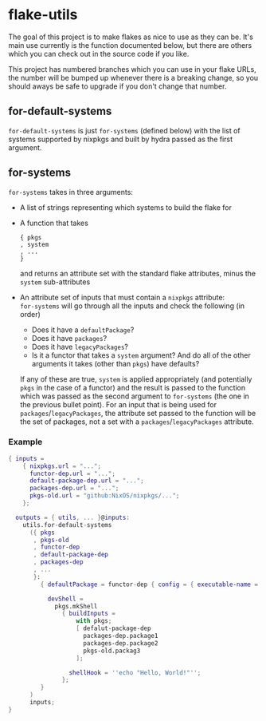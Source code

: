 # flake-utils

The goal of this project is to make flakes as nice to use as they can be. It's main use currently is the function documented below, but there are others which you can check out in the source code if you like.

This project has numbered branches which you can use in your flake URLs, the number will be bumped up whenever there is a breaking change, so you should aways be safe to upgrade if you don't change that number.

## for-default-systems

`for-default-systems` is just `for-systems` (defined below) with the list of systems supported by nixpkgs and built by hydra passed as the first argument.

## for-systems

`for-systems` takes in three arguments:

- A list of strings representing which systems to build the flake for
- A function that takes

  ```
  { pkgs
  , system
  , ...
  }
  ```

  and returns an attribute set with the standard flake attributes, minus the `system` sub-attributes
- An attribute set of inputs that must contain a `nixpkgs` attribute:\
  `for-systems` will go through all the inputs and check the following (in order)
    - Does it have a `defaultPackage`?
    - Does it have `packages`?
    - Does it have `legacyPackages`?
    - Is it a functor that takes a `system` argument? And do all of the other arguments it takes (other than `pkgs`) have defaults?

  If any of these are true, `system` is applied appropriately (and potentially `pkgs` in the case of a functor) and the result is passed to the function which was passed as the second argument to `for-systems` (the one in the previous bullet point). For an input that is being used for `packages`/`legacyPackages`, the attribute set passed to the function will be the set of packages, not a set with a `packages`/`legacyPackages` attribute.


### Example

```nix
{ inputs =
    { nixpkgs.url = "...";
      functor-dep.url = "...";
      default-package-dep.url = "...";
      packages-dep.url = "...";
      pkgs-old.url = "github:NixOS/nixpkgs/...";
    };

  outputs = { utils, ... }@inputs:
    utils.for-default-systems
      ({ pkgs
       , pkgs-old
       , functor-dep
       , default-package-dep
       , packages-dep
       , ...
       }:
         { defaultPackage = functor-dep { config = { executable-name = "example"; }; };

           devShell =
             pkgs.mkShell
               { buildInputs =
                   with pkgs;
                   [ defalut-package-dep
                     packages-dep.package1
                     packages-dep.package2
                     pkgs-old.packag3
                   ];

                 shellHook = ''echo "Hello, World!"'';
               };
         }
      )
      inputs;
}
```
